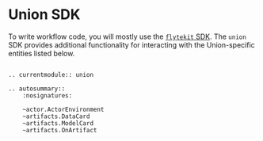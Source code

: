 # Union SDK

To write workflow code, you will mostly use the [`flytekit` SDK](../flytekit-sdk/index.md). The `union` SDK provides additional functionality for interacting with the Union-specific entities listed below.

```{eval-rst}

.. currentmodule:: union

.. autosummary::
    :nosignatures:

    ~actor.ActorEnvironment
    ~artifacts.DataCard
    ~artifacts.ModelCard
    ~artifacts.OnArtifact
    
```